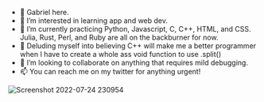 - 👋 Gabriel here.
- 👀 I’m interested in learning app and web dev.
- 🌱 I’m currently practicing Python, Javascript, C, C++, HTML, and CSS. Julia, Rust, Perl, and Ruby are all on the backburner for now.
- 🤡 Deluding myself into believing C++ will make me a better programmer when I have to create a whole ass void function to use .split()
- 💞️ I’m looking to collaborate on anything that requires mild debugging.
- 📫 You can reach me on my twitter for anything urgent!

![Screenshot 2022-07-24 230954](https://user-images.githubusercontent.com/117062305/205640295-b29d6c08-1fb5-4621-bca6-ed72b8b9444f.jpg)
